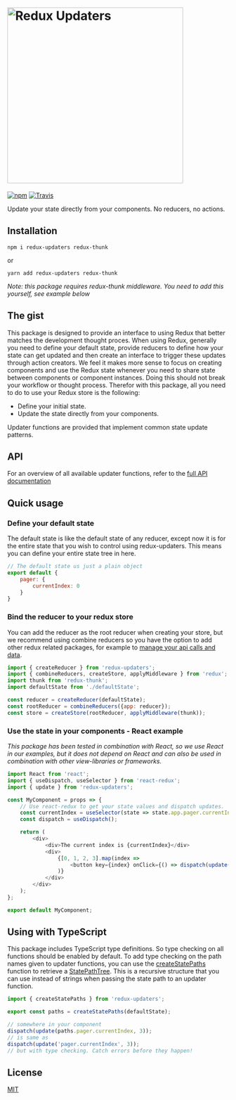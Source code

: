 # <img src="https://user-images.githubusercontent.com/19429291/69951420-83dc0900-14f5-11ea-8c6a-0ddbdd8ea7f9.png" alt="Redux Updaters" width="400" />

[![npm](https://img.shields.io/npm/v/redux-updaters.svg)](https://www.npmjs.com/package/redux-updaters)
[![Travis](https://img.shields.io/travis/oberonamsterdam/redux-updaters/master.svg)](https://travis-ci.org/oberonamsterdam/redux-updaters/)

Update your state directly from your components. No reducers,
no actions. 

## Installation

`npm i redux-updaters redux-thunk`

or

`yarn add redux-updaters redux-thunk`

*Note: this package requires redux-thunk middleware. You need to add this yourself, see example below*

## The gist

This package is designed to provide an interface to using Redux that better
matches the development thought proces. When using Redux, generally you
need to define your default state, provide reducers to define how your
state can get updated and then create an interface to trigger these updates
through action creators. We feel it makes more sense to focus on creating
components and use the Redux state whenever you need to share state between
components or component instances. Doing this should
not break your workflow or thought process. Therefor with this package, all 
you need to do to use your Redux store is the following:

* Define your initial state.
* Update the state directly from your components.

Updater functions are provided that implement common state update patterns.

## API

For an overview of all available updater functions, refer to the [full API documentation](api.md)

## Quick usage

### Define your default state
The default state is like the default state of any reducer, except now it is for the entire state that you wish to control using 
redux-updaters. This means you can define your entire state tree in here. 
```js
// The default state us just a plain object
export default {
    pager: {
        currentIndex: 0
    }
}
```

### Bind the reducer to your redux store

You can add the reducer as the root reducer when creating your store, but we 
recommend using combine reducers so you have the option to add other redux 
related packages, for example to [manage your api calls and data](https://github.com/oberonamsterdam/react-api-data).

```js
import { createReducer } from 'redux-updaters';
import { combineReducers, createStore, applyMiddleware } from 'redux';
import thunk from 'redux-thunk';
import defaultState from './defaultState';

const reducer = createReducer(defaultState);
const rootReducer = combineReducers({app: reducer});
const store = createStore(rootReducer, applyMiddleware(thunk));
```

### Use the state in your components - React example
*This package has been tested in combination with React, so we use React in our examples, but it does not depend on React and can 
also be used in combination with other view-libraries or frameworks.*
```js
import React from 'react';
import { useDispatch, useSelector } from 'react-redux';
import { update } from 'redux-updaters';

const MyComponent = props => {
    // Use react-redux to get your state values and dispatch updates.
    const currentIndex = useSelector(state => state.app.pager.currentIndex);
    const dispatch = useDispatch();

    return (
        <div>
            <div>The current index is {currentIndex}</div>
            <div>
                {[0, 1, 2, 3].map(index =>
                    <button key={index} onClick={() => dispatch(update('pager.currentIndex', index))}>{index}</button>,
                )}
            </div>
        </div>
    );
};

export default MyComponent;
```

## Using with TypeScript

This package includes TypeScript type definitions. So type checking on all functions should be enabled by default. To add 
type checking on the path names given to updater functions, you can use the [createStatePaths](api.md#createstatepaths)
function to retrieve a [StatePathTree](api.md#statepathtree). This is a recursive structure that you can use instead of
strings when passing the state path to an updater function. 

```js
import { createStatePaths } from 'redux-updaters';

export const paths = createStatePaths(defaultState);

// somewhere in your component
dispatch(update(paths.pager.currentIndex, 3));
// is same as
dispatch(update('pager.currentIndex', 3)); 
// but with type checking. Catch errors before they happen!

```

## License

[MIT](LICENSE.md)
